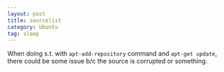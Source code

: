 ```yaml
---
layout: post
title: sourcelist
category: Ubuntu
tag: sleep
---
```



When doing s.t. with `apt-add-repository` command and `apt-get update`, there could be some issue b/c the source is corrupted or something.

